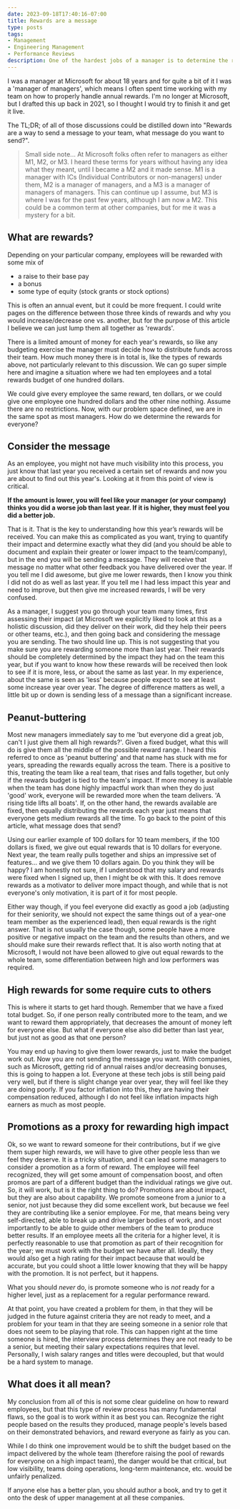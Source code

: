 ```yaml
---
date: 2023-09-18T17:40:16-07:00
title: Rewards are a message
type: posts
tags:
- Management
- Engineering Management
- Performance Reviews
description: One of the hardest jobs of a manager is to determine the rewards for your team. As you consider each person's impact and how to distribute rewards, it is helpful to think about the message you are trying to send with these decisions.
---
```


I was a manager at Microsoft for about 18 years and for quite a bit of it I was a 'manager of managers', which means I often spent time working with my team on how to properly handle annual rewards. I'm no longer at Microsoft, but I drafted this up back in 2021, so I thought I would try to finish it and get it live.

The TL;DR; of all of those discussions could be distilled down into "Rewards are a way to send a message to your team, what message do you want to send?".

> Small side note... At Microsoft folks often refer to managers as either M1, M2, or M3. I heard these terms for years without having any idea what they meant, until I became a M2 and it made sense. M1 is a manager with ICs (Individual Contributors or non-managers) under them, M2 is a manager of managers, and a M3 is a manager of managers of managers. This can continue up I assume, but M3 is where I was for the past few years, although I am now a M2. This could be a common term at other companies, but for me it was a mystery for a bit.

## What are rewards?

Depending on your particular company, employees will be rewarded with some mix of

- a raise to their base pay
- a bonus
- some type of equity (stock grants or stock options)

This is often an annual event, but it could be more frequent. I could write pages on the difference between those three kinds of rewards and why you would increase/decrease one vs. another, but for the purpose of this article I believe we can just lump them all together as 'rewards'.

There is a limited amount of money for each year's rewards, so like any budgeting exercise the manager must decide how to distribute funds across their team. How much money there is in total is, like the types of rewards above, not particularly relevant to this discussion. We can go super simple here and imagine a situation where we had ten employees and a total rewards budget of one hundred dollars.

We could give every employee the same reward, ten dollars, or we could give one employee one hundred dollars and the other nine nothing. Assume there are no restrictions. Now, with our problem space defined, we are in the same spot as most managers. How do we determine the rewards for everyone?

## Consider the message

As an employee, you might not have much visibility into this process, you just know that last year you received a certain set of rewards and now you are about to find out this year's. Looking at it from this point of view is critical.

**If the amount is lower, you will feel like your manager (or your company) thinks you did a worse job than last year. If it is higher, they must feel you did a better job.**

That is it. That is the key to understanding how this year’s rewards will be received. You can make this as complicated as you want, trying to quantify their impact and determine exactly what they did (and you should be able to document and explain their greater or lower impact to the team/company), but in the end you will be sending a message. They will receive that message no matter what other feedback you have delivered over the year. If you tell me I did awesome, but give me lower rewards, then I know you think I did not do as well as last year. If you tell me I had less impact this year and need to improve, but then give me increased rewards, I will be very confused.

As a manager, I suggest you go through your team many times, first assessing their impact (at Microsoft we explicitly liked to look at this as a holistic discussion, did they deliver on their work, did they help their peers or other teams, etc.), and then going back and considering the message you are sending. The two should line up. This is not suggesting that you make sure you are rewarding someone more than last year. Their rewards should be completely determined by the impact they had on the team this year, but if you want to know how these rewards will be received then look to see if it is more, less, or about the same as last year. In my experience, about the same is seen as 'less' because people expect to see at least some increase year over year. The degree of difference matters as well, a little bit up or down is sending less of a message than a significant increase.

## Peanut-buttering

Most new managers immediately say to me 'but everyone did a great job, can't I just give them all high rewards?'. Given a fixed budget, what this will do is give them all the middle of the possible reward range. I heard this referred to once as 'peanut buttering' and that name has stuck with me for years, spreading the rewards equally across the team. There is a positive to this, treating the team like a real team, that rises and falls together, but only if the rewards budget is tied to the team's impact. If more money is available when the team has done highly impactful work than when they do just 'good' work, everyone will be rewarded more when the team delivers. 'A rising tide lifts all boats'. If, on the other hand, the rewards available are fixed, then equally distributing the rewards each year just means that everyone gets medium rewards all the time. To go back to the point of this article, what message does that send?

Using our earlier example of 100 dollars for 10 team members, if the 100 dollars is fixed, we give out equal rewards that is 10 dollars for everyone. Next year, the team really pulls together and ships an impressive set of features... and we give them 10 dollars again. Do you think they will be happy? I am honestly not sure, if I understood that my salary and rewards were fixed when I signed up, then I might be ok with this. It does remove rewards as a motivator to deliver more impact though, and while that is not everyone's only motivation, it is part of it for most people.

Either way though, if you feel everyone did exactly as good a job (adjusting for their seniority, we should not expect the same things out of a year-one team member as the experienced lead), then equal rewards is the right answer. That is not usually the case though, some people have a more positive or negative impact on the team and the results than others, and we should make sure their rewards reflect that. It is also worth noting that at Microsoft, I would not have been allowed to give out equal rewards to the whole team, some differentiation between high and low performers was required.

## High rewards for some require cuts to others

This is where it starts to get hard though. Remember that we have a fixed total budget. So, if one person really contributed more to the team, and we want to reward them appropriately, that decreases the amount of money left for everyone else. But what if everyone else also did better than last year, but just not as good as that one person?

You may end up having to give them lower rewards, just to make the budget work out. Now you are not sending the message you want. With companies, such as Microsoft, getting rid of annual raises and/or decreasing bonuses, this is going to happen a lot. Everyone at these tech jobs is still being paid very well, but if there is slight change year over year, they will feel like they are doing poorly. If you factor inflation into this, they are having their compensation reduced, although I do not feel like inflation impacts high earners as much as most people.

## Promotions as a proxy for rewarding high impact

Ok, so we want to reward someone for their contributions, but if we give them super high rewards, we will have to give other people less than we feel they deserve. It is a tricky situation, and it can lead some managers to consider a promotion as a form of reward. The employee will feel recognized, they will get some amount of compensation boost, and often promos are part of a different budget than the individual ratings we give out. So, it will work, but is it the right thing to do? Promotions are about impact, but they are also about capability. We promote someone from a junior to a senior, not just because they did some excellent work, but because we feel they are contributing like a senior employee. For me, that means being very self-directed, able to break up and drive larger bodies of work, and most importantly to be able to guide other members of the team to produce better results. If an employee meets all the criteria for a higher level, it is perfectly reasonable to use that promotion as part of their recognition for the year; we must work with the budget we have after all. Ideally, they would also get a high rating for their impact because that would be accurate, but you could shoot a little lower knowing that they will be happy with the promotion. It is not perfect, but it happens.

What you should *never* do, is promote someone who is *not* ready for a higher level, just as a replacement for a regular performance reward.

At that point, you have created a problem for them, in that they will be judged in the future against criteria they are not ready to meet, and a problem for your team in that they are seeing someone in a senior role that does not seem to be playing that role. This can happen right at the time someone is hired, the interview process determines they are not ready to be a senior, but meeting their salary expectations requires that level. Personally, I wish salary ranges and titles were decoupled, but that would be a hard system to manage.

## What does it all mean?

My conclusion from all of this is not some clear guideline on how to reward employees, but that this type of review process has many fundamental flaws, so the goal is to work within it as best you can. Recognize the right people based on the results they produced, manage people's levels based on their demonstrated behaviors, and reward everyone as fairly as you can.

While I do think one improvement would be to shift the budget based on the impact delivered by the whole team (therefore raising the pool of rewards for everyone on a high impact team), the danger would be that critical, but low visibility, teams doing operations, long-term maintenance, etc. would be unfairly penalized.

If anyone else has a better plan, you should author a book, and try to get it onto the desk of upper management at all these companies.
